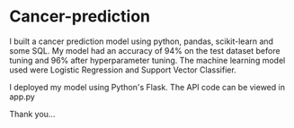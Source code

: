 # Cancer-prediction

I built a cancer prediction model using python, pandas, scikit-learn and some SQL. My model had an accuracy of 94% on the test dataset before tuning and 96% after hyperparameter tuning. The machine learning model used were Logistic Regression and Support Vector Classifier.

I deployed my model using Python's Flask. The API code can be viewed in app.py

Thank you...
